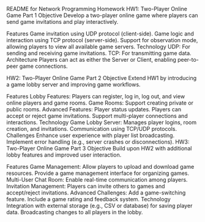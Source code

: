 README for Network Programming Homework
HW1: Two-Player Online Game Part 1
Objective
Develop a two-player online game where players can send game invitations and play interactively.

Features
Game invitation using UDP protocol (client-side).
Game logic and interaction using TCP protocol (server-side).
Support for observation mode, allowing players to view all available game servers.
Technology
UDP: For sending and receiving game invitations.
TCP: For transmitting game data.
Architecture
Players can act as either the Server or Client, enabling peer-to-peer game connections.

HW2: Two-Player Online Game Part 2
Objective
Extend HW1 by introducing a game lobby server and improving game workflows.

Features
Lobby Features:
Players can register, log in, log out, and view online players and game rooms.
Game Rooms:
Support creating private or public rooms.
Advanced Features:
Player status updates.
Players can accept or reject game invitations.
Support multi-player connections and interactions.
Technology
Game Lobby Server: Manages player logins, room creation, and invitations.
Communication using TCP/UDP protocols.
Challenges
Enhance user experience with player list broadcasting.
Implement error handling (e.g., server crashes or disconnections).
HW3: Two-Player Online Game Part 3
Objective
Build upon HW2 with additional lobby features and improved user interaction.

Features
Game Management:
Allow players to upload and download game resources.
Provide a game management interface for organizing games.
Multi-User Chat Room:
Enable real-time communication among players.
Invitation Management:
Players can invite others to games and accept/reject invitations.
Advanced Challenges:
Add a game-switching feature.
Include a game rating and feedback system.
Technology
Integration with external storage (e.g., CSV or database) for saving player data.
Broadcasting changes to all players in the lobby.
